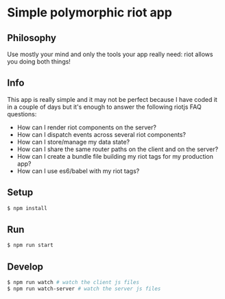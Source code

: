 # Simple polymorphic riot app

## Philosophy

Use mostly your mind and only the tools your app really need: riot allows you doing both things!

## Info

This app is really simple and it may not be perfect because I have coded it in a couple of days but it's enough to answer the following riotjs FAQ questions:

  - How can I render riot components on the server?
  - How can I dispatch events across several riot components?
  - How can I store/manage my data state?
  - How can I share the same router paths on the client and on the server?
  - How can I create a bundle file building my riot tags for my production app?
  - How can I use es6/babel with my riot tags?

## Setup

```bash
$ npm install
```

## Run

```bash
$ npm run start
```

## Develop

```bash
$ npm run watch # watch the client js files
$ npm run watch-server # watch the server js files
```